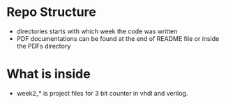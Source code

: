 # Repo Structure
- directories starts with which week the code was written
- PDF documentations can be found at the end of README file or inside the PDFs directory
# What is inside
- week2_* is project files for 3 bit counter in vhdl and verilog.

